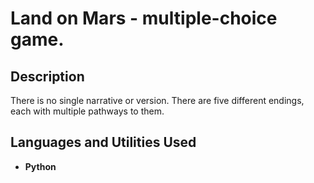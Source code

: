  
<h1>Land on Mars - multiple-choice game. </h1>

<h2>Description</h2>

There is no single narrative or version. There are five different endings, each with multiple pathways to them.
<br />


<h2>Languages and Utilities Used</h2>

- <b>Python</b> 


